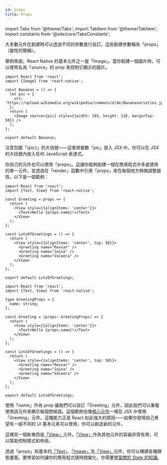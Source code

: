 ```yaml
---
id: props
title: Props
---
```


import Tabs from '@theme/Tabs'; import TabItem from '@theme/TabItem'; import constants from '@site/core/TabsConstants';

大多數元件在創建時可以透過不同的參數進行自訂。這些創建參數稱為「props」（屬性的簡稱）。

舉例來說，React Native 的基本元件之一是「Image」。當你創建一個圖片時，可以使用名為「source」的 prop 來控制它顯示的圖片。

```SnackPlayer name=Props
import React from 'react';
import {Image} from 'react-native';

const Bananas = () => {
  let pic = {
    uri: 'https://upload.wikimedia.org/wikipedia/commons/d/de/Bananavarieties.jpg',
  };
  return (
    <Image source={pic} style={{width: 193, height: 110, marginTop: 50}} />
  );
};

export default Bananas;
```

注意包圍「{pic}」的大括號——這會將變數「pic」嵌入 JSX 中。你可以在 JSX 的大括號內放入任何 JavaScript 表達式。

你自己的元件也可以使用「props」。這讓你能夠創建一個在應用程式中多處使用的單一元件，並透過在「render」函數中引用「props」來在每個地方稍微調整屬性。以下是一個範例：

<Tabs groupId="language" queryString defaultValue={constants.defaultSnackLanguage} values={constants.snackLanguages}>
<TabItem value="javascript">

```SnackPlayer name=Props&ext=js
import React from 'react';
import {Text, View} from 'react-native';

const Greeting = props => {
  return (
    <View style={{alignItems: 'center'}}>
      <Text>Hello {props.name}!</Text>
    </View>
  );
};

const LotsOfGreetings = () => {
  return (
    <View style={{alignItems: 'center', top: 50}}>
      <Greeting name="Rexxar" />
      <Greeting name="Jaina" />
      <Greeting name="Valeera" />
    </View>
  );
};

export default LotsOfGreetings;
```

</TabItem>
<TabItem value="typescript">

```SnackPlayer name=Props&ext=tsx
import React from 'react';
import {Text, View} from 'react-native';

type GreetingProps = {
  name: string;
};

const Greeting = (props: GreetingProps) => {
  return (
    <View style={{alignItems: 'center'}}>
      <Text>Hello {props.name}!</Text>
    </View>
  );
};

const LotsOfGreetings = () => {
  return (
    <View style={{alignItems: 'center', top: 50}}>
      <Greeting name="Rexxar" />
      <Greeting name="Jaina" />
      <Greeting name="Valeera" />
    </View>
  );
};

export default LotsOfGreetings;
```

</TabItem>
</Tabs>

使用「name」作為 prop 讓我們可以自訂「Greeting」元件，因此我們可以重複使用該元件來顯示每個問候語。這個範例也像[核心元件](intro-react-native-components)一樣在 JSX 中使用「Greeting」元件。這種能力正是 React 如此強大的原因——如果你發現自己希望有一組不同的 UI 基本元素可以使用，你可以創造新的元件。

這裡另一個新東西是[「View」](view.md)元件。[「View」](view.md)作為其他元件的容器非常有用，可以幫助控制樣式和佈局。

透過「props」和基本的[「Text」](text.md)、[「Image」](image.md)及[「View」](view.md)元件，你可以構建各種靜態畫面。要學習如何讓你的應用程式隨時間變化，你需要[學習關於 State 的知識](state.md)。